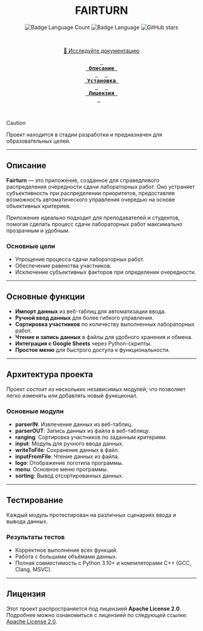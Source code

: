 <div align="center">

#  **FAIRTURN**
  
  ![Badge Language Count](https://img.shields.io/github/languages/count/artaka/Fairturn)
  ![Badge Language](https://img.shields.io/github/languages/top/artaka/Fairturn)
  ![GitHub stars](https://img.shields.io/github/stars/artaka/Fairturn?style=social)


  <br>

  <a id="link-wiki" href="https://github.com/artaka/Fairturn/blob/master/techDocumentation.docx">📘 Исследуйте документацию</a>
  <br>

  **[<kbd> <br> Описание <br> </kbd>](#описание)** 
  **[<kbd> <br> Установка <br> </kbd>](#установка)** 
  **[<kbd> <br> Лицензия <br> </kbd>](#лицензия)** 

  <br>
</div>


> [!CAUTION]
> Проект находится в стадии разработки и предназначен для образовательных целей.
>
---

## Описание

**Fairturn** — это приложение, созданное для справедливого распределения очередности сдачи лабораторных работ. Оно устраняет субъективность при распределении приоритетов, предоставляя возможность автоматического управления очередью на основе объективных критериев.  

Приложение идеально подходит для преподавателей и студентов, помогая сделать процесс сдачи лабораторных работ максимально прозрачным и удобным.  

### Основные цели
- Упрощение процесса сдачи лабораторных работ.  
- Обеспечение равенства участников.  
- Исключение субъективных факторов при определении очередности.  

---

## Основные функции

- **Импорт данных** из веб-таблиц для автоматизации ввода.  
- **Ручной ввод данных** для более гибкого управления.  
- **Сортировка участников** по количеству выполненных лабораторных работ.  
- **Чтение и запись данных** в файлы для удобного хранения и обмена.  
- **Интеграция с Google Sheets** через Python-скрипты.  
- **Простое меню** для быстрого доступа к функциональности.  

---

## Архитектура проекта

Проект состоит из нескольких независимых модулей, что позволяет легко изменять или добавлять новый функционал.  

### Основные модули
- **parserIN**: Извлечение данных из веб-таблиц.  
- **parserOUT**: Запись данных из файла в веб-таблицу.  
- **ranging**: Сортировка участников по заданным критериям.  
- **input**: Модуль для ручного ввода данных.  
- **writeToFile**: Сохранение данных в файл.  
- **inputFromFile**: Чтение данных из файла.  
- **logo**: Отображение логотипа программы.  
- **menu**: Основное меню программы.  
- **sorting**: Вывод отсортированных данных.  

---

## Тестирование

Каждый модуль протестирован на различных сценариях ввода и вывода данных.  

### Результаты тестов
- Корректное выполнение всех функций.  
- Работа с большими объёмами данных.  
- Полная совместимость с Python 3.10+ и компиляторами C++ (GCC, Clang, MSVC).  

---

## Лицензия

Этот проект распространяется под лицензией **Apache License 2.0**.  
Подробнее можно ознакомиться с лицензией по следующей ссылке: [Apache License 2.0](https://www.apache.org/licenses/LICENSE-2.0).
